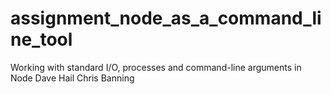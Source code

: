 # assignment_node_as_a_command_line_tool
Working with standard I/O, processes and command-line arguments in Node
Dave Hail
Chris Banning



